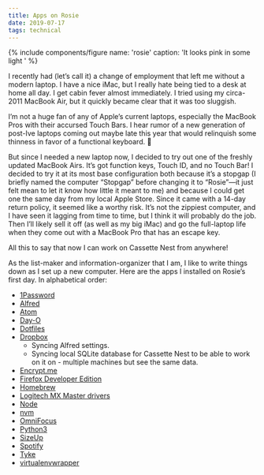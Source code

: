 ```yaml
---
title: Apps on Rosie
date: 2019-07-17
tags: technical
---
```


{% include components/figure name: 'rosie' caption: 'It looks pink in some light
' %}

I recently had (let’s call it) a change of employment that left me without a modern laptop. I have a nice iMac, but I really hate being tied to a desk at home all day. I get cabin fever almost immediately. I tried using my circa-2011 MacBook Air, but it quickly became clear that it was too sluggish.

I’m not a huge fan of any of Apple’s current laptops, especially the MacBook Pros with their accursed Touch Bars. I hear rumor of a new generation of post-Ive laptops coming out maybe late this year that would relinquish some thinness in favor of a functional keyboard. 🤞

But since I needed a new laptop now, I decided to try out one of the freshly updated MacBook Airs. It’s got function keys, Touch ID, and no Touch Bar! I decided to try it at its most base configuration both because it’s a stopgap (I briefly named the computer “Stopgap” before changing it to “Rosie”—it just felt mean to let it know how little it meant to me) and because I could get one the same day from my local Apple Store. Since it came with a 14-day return policy, it seemed like a worthy risk. It’s not the zippiest computer, and I have seen it lagging from time to time, but I think it will probably do the job. Then I’ll likely sell it off (as well as my big iMac) and go the full-laptop life when they come out with a MacBook Pro that has an escape key.

All this to say that now I can work on Cassette Nest from anywhere!

As the list-maker and information-organizer that I am, I like to write things down as I set up a new computer. Here are the apps I installed on Rosie’s first day. In alphabetical order:

- [1Password](https://1password.com/)
- [Alfred](https://www.alfredapp.com/)
- [Atom](https://atom.io/)
- [Day-O](https://shauninman.com/archive/2016/10/20/day_o_2_mac_menu_bar_clock)
- [Dotfiles](https://github.com/trey/dotfiles)
- [Dropbox](https://dropbox.com/)
    - Syncing Alfred settings.
    - Syncing local SQLite database for Cassette Nest to be able to work on it on - multiple machines but see the same data.
- [Encrypt.me](https://encrypt.me/)
- [Firefox Developer Edition](https://www.mozilla.org/en-US/firefox/developer/)
- [Homebrew](https://brew.sh/)
- [Logitech MX Master drivers](https://www.logitech.com/en-us/product/options)
- [Node](https://nodejs.org/en/)
- [nvm](https://github.com/nvm-sh/nvm)
- [OmniFocus](https://www.omnigroup.com/omnifocus/)
- [Python3](https://docs.brew.sh/Homebrew-and-Python)
- [SizeUp](http://www.irradiatedsoftware.com/sizeup/)
- [Spotify](https://www.spotify.com/)
- [Tyke](https://tyke.app/)
- [virtualenvwrapper](https://pypi.org/project/virtualenvwrapper/)
